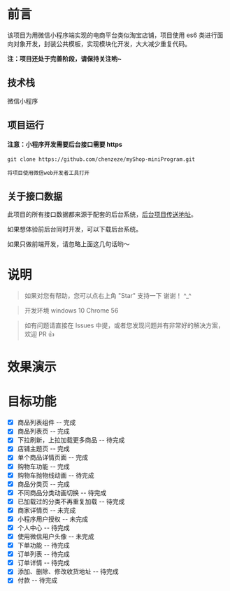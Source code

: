 # 前言

该项目为用微信小程序端实现的电商平台类似淘宝店铺，项目使用 es6 类进行面向对象开发，封装公共模板，实现模块化开发，大大减少重复代码。

**注：项目还处于完善阶段，请保持关注哟~**

## 技术栈

微信小程序

## 项目运行

#### 注意：小程序开发需要后台接口需要 https

```
git clone https://github.com/chenzeze/myShop-miniProgram.git

将项目使用微信web开发者工具打开

```

## 关于接口数据

此项目的所有接口数据都来源于配套的后台系统，[后台项目传送地址](待上传)。

如果想体验前后台同时开发，可以下载后台系统。

如果只做前端开发，请忽略上面这几句话哟～

# 说明

> 如果对您有帮助，您可以点右上角 "Star" 支持一下 谢谢！ ^\_^

> 开发环境 windows 10 Chrome 56

> 如有问题请直接在 Issues 中提，或者您发现问题并有非常好的解决方案，欢迎 PR 👍

# 效果演示

# 目标功能

- [x] 商品列表组件 -- 完成
- [x] 商品列表页 -- 完成
- [x] 下拉刷新，上拉加载更多商品 -- 待完成
- [x] 店铺主题页 -- 完成
- [x] 单个商品详情页面 -- 完成
- [x] 购物车功能 -- 完成
- [x] 购物车抛物线动画 -- 待完成
- [x] 商品分类页 -- 完成
- [x] 不同商品分类动画切换 -- 待完成
- [x] 已加载过的分类不再重复加载 -- 待完成
- [x] 商家详情页 -- 未完成
- [x] 小程序用户授权 -- 未完成
- [x] 个人中心 -- 待完成
- [x] 使用微信用户头像 -- 未完成
- [x] 下单功能 -- 待完成
- [x] 订单列表 -- 待完成
- [x] 订单详情 -- 待完成
- [x] 添加、删除、修改收货地址 -- 待完成
- [x] 付款 -- 待完成

